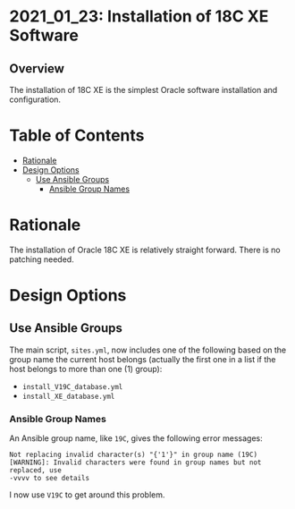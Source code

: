 # 2021_01_23: Installation of 18C XE Software

## Overview

The installation of 18C XE is the simplest Oracle software installation and
configuration.

# Table of Contents

* [Rationale](#rationale)
* [Design Options](#design-options)
  * [Use Ansible Groups](#use-ansible-groups)
    * [Ansible Group Names](#ansible-group-names)

# Rationale

The installation of Oracle 18C XE is relatively straight forward. There is no
patching needed.

# Design Options

## Use Ansible Groups

The main script, `sites.yml`, now includes one of the following based on the
group name the current host belongs (actually the first one in a list if the
host belongs to more than one (1) group):

- `install_V19C_database.yml`
- `install_XE_database.yml`

### Ansible Group Names

An Ansible group name, like `19C`, gives the following error messages:
```
Not replacing invalid character(s) "{'1'}" in group name (19C)
[WARNING]: Invalid characters were found in group names but not replaced, use
-vvvv to see details
```

I now use `V19C` to get around this problem.
